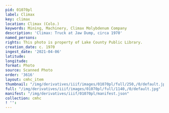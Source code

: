 ```yaml
---
pid: 01070pl
label: Climax
key: climax
location: Climax (Colo.)
keywords: Mining, Machinery, Climax Molybdenum Company
description: 'Climax: Truck at Jaw Dump, circa 1970'
named_persons: 
rights: This photo is property of Lake County Public Library.
creation_date: c. 1970
ingest_date: '2021-04-06'
latitude: 
longitude: 
format: Photo
source: Scanned Photo
order: '3616'
layout: cmhc_item
thumbnail: "/img/derivatives/iiif/images/01070pl/full/250,/0/default.jpg"
full: "/img/derivatives/iiif/images/01070pl/full/1140,/0/default.jpg"
manifest: "/img/derivatives/iiif/01070pl/manifest.json"
collection: cmhc
! '': 
---
```

